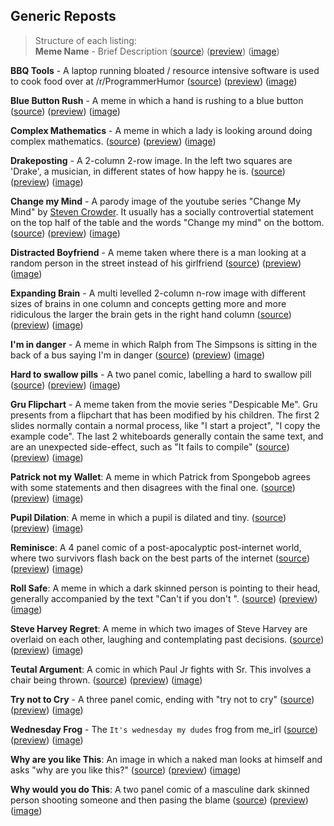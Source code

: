 ## Generic Reposts

> Structure of each listing:  
> **Meme Name** - Brief Description ([source](/))
 ([preview](/))
 ([image](/))

**BBQ Tools** - A laptop running bloated / resource intensive software is used to cook food over at /r/ProgrammerHumor
 ([source](https://raw.githubusercontent.com/codingJWilliams/ToR-Repost-Collection/master/generic/bbq_tools/bbq_tools.md)) 
 ([preview](bbq_tools/bbq_tools.md))
 ([image](bbq_tools/bbq_tools.png))

**Blue Button Rush** - A meme in which a hand is rushing to a blue button 
 ([source](https://raw.githubusercontent.com/codingJWilliams/ToR-Repost-Collection/master/generic/blue_button_rush/blue_button_rush.md)) 
 ([preview](blue_button_rush/blue_button_rush.md)) 
 ([image](blue_button_rush/blue_button_rush.jpg))

**Complex Mathematics** - A meme in which a lady is looking around doing complex mathematics.
 ([source](https://raw.githubusercontent.com/codingJWilliams/ToR-Repost-Collection/master/generic/complex_mathematics/complex_mathematics.md)) 
 ([preview](complex_mathematics/complex_mathematics.md)) 
 ([image](complex_mathematics/complex_mathematics.jpg))

**Drakeposting** - A 2-column 2-row image. In the left two squares are 'Drake', a musician, in different states of how happy he is. 
([source](https://github.com/codingJWilliams/ToR-Repost-Collection/raw/master/generic/drake/drake_table_detailed.md)) 
 ([preview](drake/drake.md)) 
 ([image](drake/drake.jpg))

**Change my Mind** - A parody image of the youtube series "Change My Mind" by [Steven Crowder](https://www.youtube.com/channel/UCIveFvW-ARp_B_RckhweNJw). It usually has a socially controvertial statement on the top half of the table and the words "Change my mind" on the bottom. 
 ([source](https://raw.githubusercontent.com/codingJWilliams/ToR-Repost-Collection/master/generic/change_my_mind/change_my_mind.md)) 
 ([preview](change_my_mind/change_my_mind.md)) 
 ([image](change_my_mind/change_my_mind.jpeg))

**Distracted Boyfriend** - A meme taken where there is a man looking at a random person in the street instead of his girlfriend
 ([source](https://raw.githubusercontent.com/codingJWilliams/ToR-Repost-Collection/master/generic/distracted_boyfriend/distracted_boyfriend.md)) 
 ([preview](distracted_boyfriend/distracted_boyfriend.md)) 
 ([image](distracted_boyfriend/distracted_boyfriend.png))

**Expanding Brain** - A multi levelled 2-column n-row image with different sizes of brains in one column and concepts getting more and more ridiculous the larger the brain gets in the right hand column 
 ([source](https://github.com/codingJWilliams/ToR-Repost-Collection/raw/master/generic/expanding_brain/expanding_brain.md)) 
 ([preview](expanding_brain/expanding_brain.md)) 
 ([image](expanding_brain/expanding_brain.jpeg))

**I'm in danger** - A meme in which Ralph from The Simpsons is sitting in the back of a bus saying I'm in danger 
 ([source](https://raw.githubusercontent.com/codingJWilliams/ToR-Repost-Collection/master/generic/im_in_danger/im_in_danger.md)) 
 ([preview](im_in_danger/im_in_danger.md)) 
 ([image](im_in_danger/im_in_danger.jpg))

**Hard to swallow pills** - A two panel comic, labelling a hard to swallow pill
 ([source](https://raw.githubusercontent.com/codingJWilliams/ToR-Repost-Collection/master/generic/hard_to_swallow_pills/hard_to_swallow_pills.md)) 
 ([preview](hard_to_swallow_pills/hard_to_swallow_pills.md)) 
 ([image](hard_to_swallow_pills/hard_to_swallow_pills.png))


**Gru Flipchart** - A meme taken from the movie series "Despicable Me". Gru presents from a flipchart that has been modified by his children. The first 2 slides normally contain a normal process, like "I start a project", "I copy the example code". The last 2 whiteboards generally contain the same text, and are an unexpected side-effect, such as "It fails to compile" 
 ([source](https://raw.githubusercontent.com/codingJWilliams/ToR-Repost-Collection/master/generic/gru_flipchart/gru_flipchart.md)) 
 ([preview](gru_flipchart/gru_flipchart.md)) 
 ([image](gru_flipchart/gru_flipchart.jpg))

**Patrick not my Wallet**: A meme in which Patrick from Spongebob agrees with some statements and then disagrees with the final one.
 ([source](https://raw.githubusercontent.com/codingJWilliams/ToR-Repost-Collection/master/generic/patrick_not_my_wallet/patrick_not_my_wallet.md)) 
 ([preview](patrick_not_my_wallet/patrick_not_my_wallet.md)) 
 ([image](patrick_not_my_wallet/patrick_not_my_wallet.jpg))

**Pupil Dilation**: A meme in which a pupil is dilated and tiny.
 ([source](https://raw.githubusercontent.com/codingJWilliams/ToR-Repost-Collection/master/generic/pupil_dilation/pupil_dilation.md)) 
 ([preview](pupil_dilation/pupil_dilation.md)) 
 ([image](pupil_dilation/pupil_dilation.jpg))

**Reminisce**: A 4 panel comic of a post-apocalyptic post-internet world, where two survivors flash back on the best parts of the internet
 ([source](https://raw.githubusercontent.com/codingJWilliams/ToR-Repost-Collection/master/generic/reminisce/reminisce.md))
 ([preview](reminisce/reminisce.md))
 ([image](reminisce/reminisce.png))

 **Roll Safe**: A meme in which a dark skinned person is pointing to their head, generally accompanied by the text "Can't <xyz> if you don't <abc>".
 ([source](https://raw.githubusercontent.com/codingJWilliams/ToR-Repost-Collection/master/generic/roll_safe/roll_safe.md)) 
 ([preview](roll_safe/roll_safe.md)) 
 ([image](roll_safe/roll_safe.png))

**Steve Harvey Regret**: A meme in which two images of Steve Harvey are overlaid on each other, laughing and contemplating past decisions.
 ([source](https://raw.githubusercontent.com/codingJWilliams/ToR-Repost-Collection/master/generic/steve_harvey_regret/steve_harvey_regret.md)) 
 ([preview](steve_harvey_regret/steve_harvey_regret.md)) 
 ([image](steve_harvey_regret/steve_harvey_regret.jpg))

**Teutal Argument**: A comic in which Paul Jr fights with Sr. This involves a chair being thrown.
 ([source](https://raw.githubusercontent.com/codingJWilliams/ToR-Repost-Collection/master/generic/teutul_argument/teutul_argument.md)) 
 ([preview](teutul_argument/teutul_argument.md)) 
 ([image](teutul_argument/teutul_argument.jpg))

**Try not to Cry** - A three panel comic, ending with "try not to cry" 
 ([source](https://raw.githubusercontent.com/codingJWilliams/ToR-Repost-Collection/master/generic/try_not_to_cry/try_not_to_cry.md)) 
 ([preview](try_not_to_cry/try_not_to_cry.md)) 
 ([image](try_not_to_cry/try_not_to_cry.jpg))

**Wednesday Frog** - The `It's wednesday my dudes` frog from me_irl
 ([source](https://raw.githubusercontent.com/codingJWilliams/ToR-Repost-Collection/master/generic/wednesday_my_dudes/wednesday_my_dudes.md)) 
 ([preview](wednesday_my_dudes/wednesday_my_dudes.md)) 
 ([image](wednesday_my_dudes/wednesday_my_dudes.png.jpeg))

**Why are you like This**: An image in which a naked man looks at himself and asks "why are you like this?"
 ([source](https://raw.githubusercontent.com/codingJWilliams/ToR-Repost-Collection/master/generic/why_are_you_like_this/why_are_you_like_this.md)) 
 ([preview](why_are_you_like_this/why_are_you_like_this.md)) 
 ([image](why_are_you_like_this/why_are_you_like_this.jpg))

**Why would you do This**: A two panel comic of a masculine dark skinned person shooting someone and then pasing the blame
 ([source](https://raw.githubusercontent.com/codingJWilliams/ToR-Repost-Collection/master/generic/why_would_they_do_this/why_would_they_do_this.md)) 
 ([preview](why_would_they_do_this/why_would_they_do_this.md)) 
 ([image](why_would_they_do_this/why_would_they_do_this.jpg))

